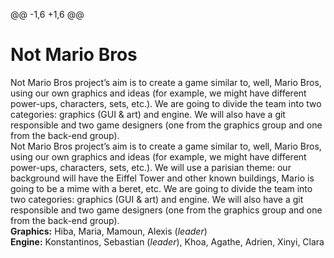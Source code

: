 
@@ -1,6 +1,6 @@
# Not Mario Bros
 Not Mario Bros project’s aim is to create a game similar to, well, Mario Bros, using our own graphics and ideas (for example, we might have different power-ups, characters, sets, etc.). We are going to divide the team into two categories: graphics (GUI & art) and engine. We will also have a git responsible and two game designers (one from the graphics group and one from the back-end group).  
Not Mario Bros project’s aim is to create a game similar to, well, Mario Bros, using our own graphics and ideas (for example, we might have different power-ups, characters, sets, etc.). We will use a parisian theme: our background will have the Eiffel Tower and other known buildings, Mario is going to be a mime with a beret, etc. We are going to divide the team into two categories: graphics (GUI & art) and engine. We will also have a git responsible and two game designers (one from the graphics group and one from the back-end group).  
 <strong>Graphics:</strong> Hiba, Maria, Mamoun, Alexis (<em>leader</em>) <br>
<strong>Engine:</strong> Konstantinos, Sebastian (<em>leader</em>), Khoa, Agathe, Adrien, Xinyi, Clara <br>
